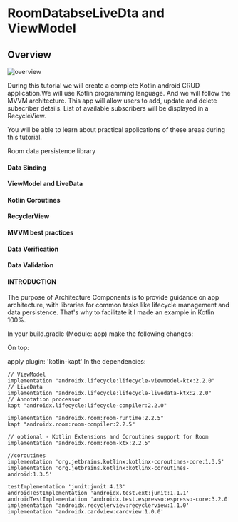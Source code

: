 # RoomDatabseLiveDta and ViewModel
## Overview

![overview](https://user-images.githubusercontent.com/21328787/81494560-66427500-92c7-11ea-8f08-a51e008f47a1.png)

During this tutorial we will create a complete Kotlin android CRUD application.We will use Kotlin programming language. And we will  follow the MVVM architecture. This app will allow users to add, update and delete subscriber details. List of available subscribers will be displayed in a RecycleView.

You will be able to learn about practical applications of these areas during this tutorial.

Room data persistence library
#### Data Binding
#### ViewModel and LiveData
#### Kotlin Coroutines
#### RecyclerView
#### MVVM best practices
#### Data Verification
#### Data Validation

#### INTRODUCTION
The purpose of Architecture Components is to provide guidance on app architecture, with libraries for common tasks like lifecycle management and data persistence. That's why to facilitate it I made an example in Kotlin 100%.

In your build.gradle (Module: app) make the following changes:

On top:

apply plugin: 'kotlin-kapt'
In the dependencies:

    // ViewModel
    implementation "androidx.lifecycle:lifecycle-viewmodel-ktx:2.2.0"
    // LiveData
    implementation "androidx.lifecycle:lifecycle-livedata-ktx:2.2.0"
    // Annotation processor
    kapt "androidx.lifecycle:lifecycle-compiler:2.2.0"

    implementation "androidx.room:room-runtime:2.2.5"
    kapt "androidx.room:room-compiler:2.2.5"

    // optional - Kotlin Extensions and Coroutines support for Room
    implementation "androidx.room:room-ktx:2.2.5"

    //coroutines
    implementation 'org.jetbrains.kotlinx:kotlinx-coroutines-core:1.3.5'
    implementation 'org.jetbrains.kotlinx:kotlinx-coroutines-android:1.3.5'

    testImplementation 'junit:junit:4.13'
    androidTestImplementation 'androidx.test.ext:junit:1.1.1'
    androidTestImplementation 'androidx.test.espresso:espresso-core:3.2.0'
    implementation 'androidx.recyclerview:recyclerview:1.1.0'
    implementation 'androidx.cardview:cardview:1.0.0'
